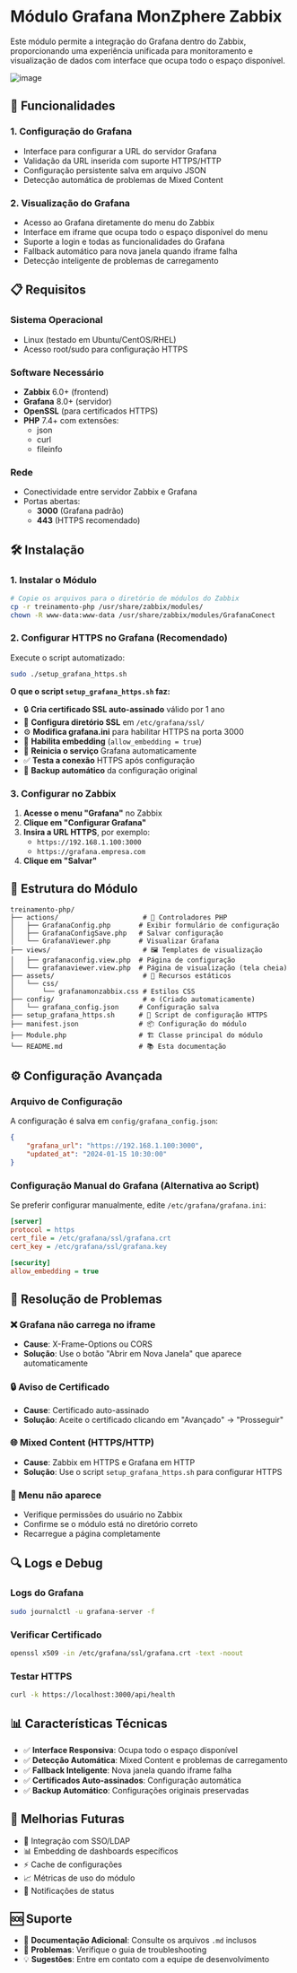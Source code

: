 # Módulo Grafana MonZphere Zabbix

Este módulo permite a integração do Grafana dentro do Zabbix, proporcionando uma experiência unificada para monitoramento e visualização de dados com interface que ocupa todo o espaço disponível.

![image](https://github.com/user-attachments/assets/f0530cfc-d6bf-4628-82b4-98de8d294b9c)



## 🚀 Funcionalidades

### 1. Configuração do Grafana
- Interface para configurar a URL do servidor Grafana
- Validação da URL inserida com suporte HTTPS/HTTP
- Configuração persistente salva em arquivo JSON
- Detecção automática de problemas de Mixed Content

### 2. Visualização do Grafana
- Acesso ao Grafana diretamente do menu do Zabbix
- Interface em iframe que ocupa todo o espaço disponível do menu
- Suporte a login e todas as funcionalidades do Grafana
- Fallback automático para nova janela quando iframe falha
- Detecção inteligente de problemas de carregamento

## 📋 Requisitos

### Sistema Operacional
- Linux (testado em Ubuntu/CentOS/RHEL)
- Acesso root/sudo para configuração HTTPS

### Software Necessário
- **Zabbix** 6.0+ (frontend)
- **Grafana** 8.0+ (servidor)
- **OpenSSL** (para certificados HTTPS)
- **PHP** 7.4+ com extensões:
  - json
  - curl
  - fileinfo

### Rede
- Conectividade entre servidor Zabbix e Grafana
- Portas abertas:
  - **3000** (Grafana padrão)
  - **443** (HTTPS recomendado)

## 🛠️ Instalação

### 1. Instalar o Módulo
```bash
# Copie os arquivos para o diretório de módulos do Zabbix
cp -r treinamento-php /usr/share/zabbix/modules/
chown -R www-data:www-data /usr/share/zabbix/modules/GrafanaConect
```

### 2. Configurar HTTPS no Grafana (Recomendado)
Execute o script automatizado:
```bash
sudo ./setup_grafana_https.sh
```

**O que o script `setup_grafana_https.sh` faz:**
- 🔒 **Cria certificado SSL auto-assinado** válido por 1 ano
- 📁 **Configura diretório SSL** em `/etc/grafana/ssl/`
- ⚙️ **Modifica grafana.ini** para habilitar HTTPS na porta 3000
- 🔧 **Habilita embedding** (`allow_embedding = true`)
- 🔄 **Reinicia o serviço** Grafana automaticamente
- ✅ **Testa a conexão** HTTPS após configuração
- 💾 **Backup automático** da configuração original

### 3. Configurar no Zabbix
1. **Acesse o menu "Grafana"** no Zabbix
2. **Clique em "Configurar Grafana"**
3. **Insira a URL HTTPS**, por exemplo:
   - `https://192.168.1.100:3000`
   - `https://grafana.empresa.com`
4. **Clique em "Salvar"**

## 📁 Estrutura do Módulo

```
treinamento-php/
├── actions/                     # 🎯 Controladores PHP
│   ├── GrafanaConfig.php       # Exibir formulário de configuração
│   ├── GrafanaConfigSave.php   # Salvar configuração
│   └── GrafanaViewer.php       # Visualizar Grafana
├── views/                       # 🖼️ Templates de visualização  
│   ├── grafanaconfig.view.php  # Página de configuração
│   └── grafanaviewer.view.php  # Página de visualização (tela cheia)
├── assets/                      # 🎨 Recursos estáticos
│   └── css/
│       └── grafanamonzabbix.css # Estilos CSS
├── config/                      # ⚙️ (Criado automaticamente)
│   └── grafana_config.json     # Configuração salva
├── setup_grafana_https.sh      # 🔧 Script de configuração HTTPS
├── manifest.json               # 📦 Configuração do módulo
├── Module.php                  # 🏗️ Classe principal do módulo
└── README.md                   # 📚 Esta documentação
```

## ⚙️ Configuração Avançada

### Arquivo de Configuração
A configuração é salva em `config/grafana_config.json`:
```json
{
    "grafana_url": "https://192.168.1.100:3000",
    "updated_at": "2024-01-15 10:30:00"
}
```

### Configuração Manual do Grafana (Alternativa ao Script)
Se preferir configurar manualmente, edite `/etc/grafana/grafana.ini`:
```ini
[server]
protocol = https
cert_file = /etc/grafana/ssl/grafana.crt
cert_key = /etc/grafana/ssl/grafana.key

[security]
allow_embedding = true
```

## 🚨 Resolução de Problemas

### ❌ Grafana não carrega no iframe
- **Cause**: X-Frame-Options ou CORS
- **Solução**: Use o botão "Abrir em Nova Janela" que aparece automaticamente

### 🔒 Aviso de Certificado
- **Cause**: Certificado auto-assinado
- **Solução**: Aceite o certificado clicando em "Avançado" → "Prosseguir"

### 🌐 Mixed Content (HTTPS/HTTP)
- **Cause**: Zabbix em HTTPS e Grafana em HTTP
- **Solução**: Use o script `setup_grafana_https.sh` para configurar HTTPS

### 📱 Menu não aparece
- Verifique permissões do usuário no Zabbix
- Confirme se o módulo está no diretório correto
- Recarregue a página completamente

## 🔍 Logs e Debug

### Logs do Grafana
```bash
sudo journalctl -u grafana-server -f
```

### Verificar Certificado
```bash
openssl x509 -in /etc/grafana/ssl/grafana.crt -text -noout
```

### Testar HTTPS
```bash
curl -k https://localhost:3000/api/health
```

## 📊 Características Técnicas

- ✅ **Interface Responsiva**: Ocupa todo o espaço disponível
- ✅ **Detecção Automática**: Mixed Content e problemas de carregamento  
- ✅ **Fallback Inteligente**: Nova janela quando iframe falha
- ✅ **Certificados Auto-assinados**: Configuração automática
- ✅ **Backup Automático**: Configurações originais preservadas

## 🔮 Melhorias Futuras

- 🔐 Integração com SSO/LDAP
- 📊 Embedding de dashboards específicos
- ⚡ Cache de configurações
- 📈 Métricas de uso do módulo
- 🔔 Notificações de status

## 🆘 Suporte

- 📖 **Documentação Adicional**: Consulte os arquivos `.md` inclusos
- 🐛 **Problemas**: Verifique o guia de troubleshooting
- 💡 **Sugestões**: Entre em contato com a equipe de desenvolvimento 
